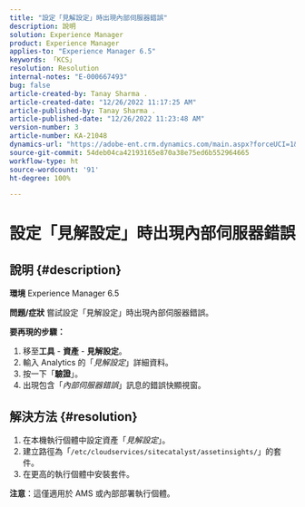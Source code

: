 ```yaml
---
title: "設定「見解設定」時出現內部伺服器錯誤"
description: 說明
solution: Experience Manager
product: Experience Manager
applies-to: "Experience Manager 6.5"
keywords: 「KCS」
resolution: Resolution
internal-notes: "E-000667493"
bug: false
article-created-by: Tanay Sharma .
article-created-date: "12/26/2022 11:17:25 AM"
article-published-by: Tanay Sharma .
article-published-date: "12/26/2022 11:23:48 AM"
version-number: 3
article-number: KA-21048
dynamics-url: "https://adobe-ent.crm.dynamics.com/main.aspx?forceUCI=1&pagetype=entityrecord&etn=knowledgearticle&id=fa82b0dd-0e85-ed11-81ac-6045bd006239"
source-git-commit: 54deb04ca42193165e870a38e75ed6b552964665
workflow-type: ht
source-wordcount: '91'
ht-degree: 100%

---
```


# 設定「見解設定」時出現內部伺服器錯誤

## 說明 {#description}

<b>環境</b>
Experience Manager 6.5


<b>問題/症狀</b>
嘗試設定「見解設定」時出現內部伺服器錯誤。

<b>要再現的步驟：</b>

1. 移至<b>工具</b> - <b>資產</b> - <b>見解設定</b>。
2. 輸入 Analytics 的「*見解設定*」詳細資料。
3. 按一下「<b>驗證</b>」。
4. 出現包含「*內部伺服器錯誤*」訊息的錯誤快顯視窗。



## 解決方法 {#resolution}


1. 在本機執行個體中設定資產「*見解設定*」。
2. 建立路徑為「`/etc/cloudservices/sitecatalyst/assetinsights/`」的套件。
3. 在更高的執行個體中安裝套件。


<b>注意</b>：這僅適用於 AMS 或內部部署執行個體。

